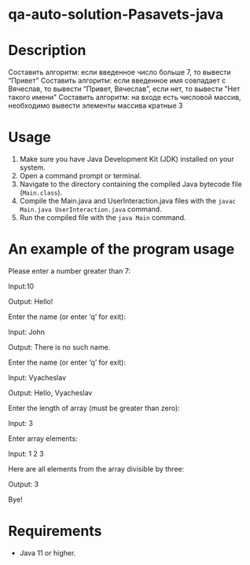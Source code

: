 # qa-auto-solution-Pasavets-java

# Description
Составить алгоритм: если введенное число больше 7, то вывести “Привет”
Составить алгоритм: если введенное имя совпадает с Вячеслав, то вывести “Привет, Вячеслав”, если нет, то вывести "Нет такого имени"
Составить алгоритм: на входе есть числовой массив, необходимо вывести элементы массива кратные 3


# Usage

1. Make sure you have Java Development Kit (JDK) installed on your system.
2. Open a command prompt or terminal.
3. Navigate to the directory containing the compiled Java bytecode file (`Main.class`).
4. Compile the Main.java and UserInteraction.java files with the `javac Main.java UserInteraction.java` command.
5. Run the compiled file with the `java Main` command.


# An example of the program usage

Please enter a number greater than 7:

Input:10

Output: Hello!

Enter the name (or enter ‘q’ for exit):

Input: John

Output: There is no such name.

Enter the name (or enter ‘q’ for exit):

Input: Vyacheslav

Output: Hello, Vyacheslav

Enter the length of array (must be greater than zero):

Input: 3

Enter array elements:

Input: 1 2 3

Here are all elements from the array divisible by three:

Output: 3

Bye!


# Requirements

- Java 11 or higher.